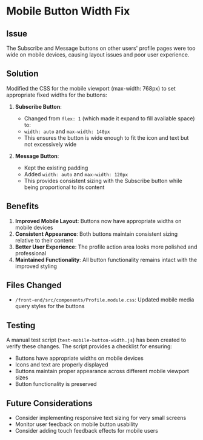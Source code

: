 # Mobile Button Width Fix

## Issue
The Subscribe and Message buttons on other users' profile pages were too wide on mobile devices, causing layout issues and poor user experience.

## Solution
Modified the CSS for the mobile viewport (max-width: 768px) to set appropriate fixed widths for the buttons:

1. **Subscribe Button**:
   - Changed from `flex: 1` (which made it expand to fill available space) to:
   - `width: auto` and `max-width: 140px`
   - This ensures the button is wide enough to fit the icon and text but not excessively wide

2. **Message Button**:
   - Kept the existing padding
   - Added `width: auto` and `max-width: 120px`
   - This provides consistent sizing with the Subscribe button while being proportional to its content

## Benefits
1. **Improved Mobile Layout**: Buttons now have appropriate widths on mobile devices
2. **Consistent Appearance**: Both buttons maintain consistent sizing relative to their content
3. **Better User Experience**: The profile action area looks more polished and professional
4. **Maintained Functionality**: All button functionality remains intact with the improved styling

## Files Changed
- `/front-end/src/components/Profile.module.css`: Updated mobile media query styles for the buttons

## Testing
A manual test script (`test-mobile-button-width.js`) has been created to verify these changes. The script provides a checklist for ensuring:
- Buttons have appropriate widths on mobile devices
- Icons and text are properly displayed
- Buttons maintain proper appearance across different mobile viewport sizes
- Button functionality is preserved

## Future Considerations
- Consider implementing responsive text sizing for very small screens
- Monitor user feedback on mobile button usability
- Consider adding touch feedback effects for mobile users